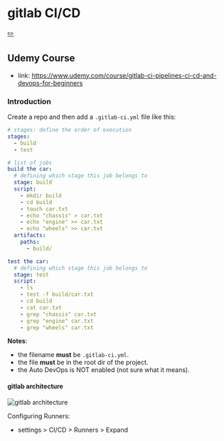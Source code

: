 # gitlab CI/CD
[✏️](https://github.com/meleu/my-notes/edit/master/gitlab.md)

## Udemy Course

- link: <https://www.udemy.com/course/gitlab-ci-pipelines-ci-cd-and-devops-for-beginners>

### Introduction

Create a repo and then add a `.gitlab-ci.yml` file like this:
```yml
# stages: define the order of execution
stages:
  - build
  - test

# list of jobs
build the car:
  # defining which stage this job belongs to
  stage: build
  script:
    - mkdir build
    - cd build
    - touch car.txt
    - echo "chassis" > car.txt
    - echo "engine" >> car.txt
    - echo "wheels" >> car.txt
  artifacts:
    paths:
      - build/

test the car:
  # defining which stage this job belongs to
  stage: test
  script:
    - ls
    - test -f build/car.txt
    - cd build
    - cat car.txt
    - grep "chassis" car.txt
    - grep "engine" car.txt
    - grep "wheels" car.txt
```

**Notes**:
- the filename **must** be `.gitlab-ci.yml`.
- the file **must** be in the root dir of the project.
- the Auto DevOps is NOT enabled (not sure what it means).


#### gitlab architecture

![gitlab architecture](gitlab-architecture.png)

Configuring Runners:
- settings > CI/CD > Runners > Expand


